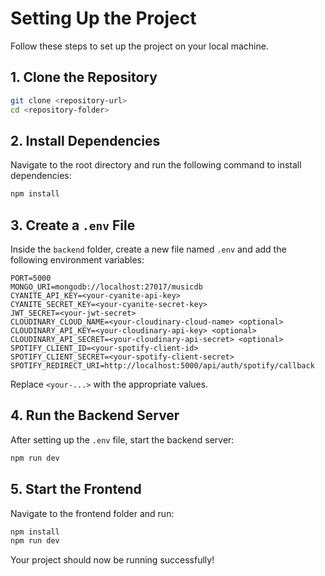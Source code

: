 # Setting Up the Project

Follow these steps to set up the project on your local machine.

## 1. Clone the Repository

```sh
git clone <repository-url>
cd <repository-folder>
```

## 2. Install Dependencies

Navigate to the root directory and run the following command to install dependencies:

```sh
npm install
```

## 3. Create a `.env` File

Inside the `backend` folder, create a new file named `.env` and add the following environment variables:

```
PORT=5000
MONGO_URI=mongodb://localhost:27017/musicdb
CYANITE_API_KEY=<your-cyanite-api-key>
CYANITE_SECRET_KEY=<your-cyanite-secret-key>
JWT_SECRET=<your-jwt-secret>
CLOUDINARY_CLOUD_NAME=<your-cloudinary-cloud-name> <optional>
CLOUDINARY_API_KEY=<your-cloudinary-api-key> <optional>
CLOUDINARY_API_SECRET=<your-cloudinary-api-secret> <optional>
SPOTIFY_CLIENT_ID=<your-spotify-client-id>
SPOTIFY_CLIENT_SECRET=<your-spotify-client-secret>
SPOTIFY_REDIRECT_URI=http://localhost:5000/api/auth/spotify/callback
```

Replace `<your-...>` with the appropriate values.

## 4. Run the Backend Server

After setting up the `.env` file, start the backend server:

```sh
npm run dev
```

## 5. Start the Frontend

Navigate to the frontend folder and run:

```sh
npm install
npm run dev
```

Your project should now be running successfully!

